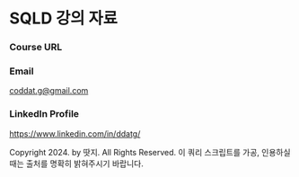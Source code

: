 # SQLD 강의 자료

### Course URL

### Email
coddat.g@gmail.com
### LinkedIn Profile
https://www.linkedin.com/in/ddatg/

Copyright 2024. by 땃지. All Rights Reserved.
이 쿼리 스크립트를 가공, 인용하실 때는 출처를 명확히 밝혀주시기 바랍니다.